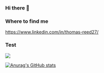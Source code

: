### Hi there 👋

<!--
**t0mr/t0mr** is a ✨ _special_ ✨ repository because its `README.md` (this file) appears on your GitHub profile.

Here are some ideas to get you started:

- 🔭 I’m currently working on ...
- 🌱 I’m currently learning ...
- 👯 I’m looking to collaborate on ...
- 🤔 I’m looking for help with ...
- 💬 Ask me about ...
- 📫 How to reach me: ...
- 😄 Pronouns: ...
- ⚡ Fun fact: ...
-->

### Where to find me

https://www.linkedin.com/in/thomas-reed27/



### Test

<img align="center" src="https://github-readme-stats.vercel.app/api/<CARD_TYPE>/?username=<USERNAME>&theme=<THEME_NAME>" />



[![Anurag's GitHub stats](https://github-readme-stats.vercel.app/api?username=t0mr)](https://github.com/anuraghazra/github-readme-stats)



